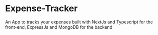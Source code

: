 # Expense-Tracker
An App to tracks your expenses built with NextJs and Typescript for the front-end, ExpressJs and MongoDB for the backend
